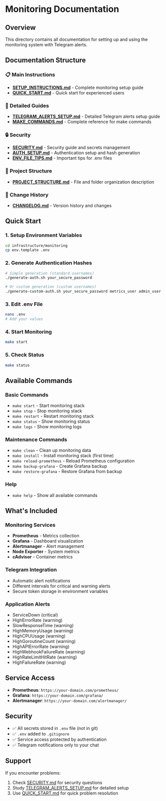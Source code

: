 # Monitoring Documentation

## Overview

This directory contains all documentation for setting up and using the monitoring system with Telegram alerts.

## Documentation Structure

### 📋 Main Instructions
- **[SETUP_INSTRUCTIONS.md](SETUP_INSTRUCTIONS.md)** - Complete monitoring setup guide
- **[QUICK_START.md](QUICK_START.md)** - Quick start for experienced users

### 🔧 Detailed Guides
- **[TELEGRAM_ALERTS_SETUP.md](TELEGRAM_ALERTS_SETUP.md)** - Detailed Telegram alerts setup guide
- **[MAKE_COMMANDS.md](MAKE_COMMANDS.md)** - Complete reference for make commands

### 🔒 Security
- **[SECURITY.md](SECURITY.md)** - Security guide and secrets management
- **[AUTH_SETUP.md](AUTH_SETUP.md)** - Authentication setup and hash generation
- **[ENV_FILE_TIPS.md](ENV_FILE_TIPS.md)** - Important tips for .env files

### 📁 Project Structure
- **[PROJECT_STRUCTURE.md](PROJECT_STRUCTURE.md)** - File and folder organization description

### 📝 Change History
- **[CHANGELOG.md](CHANGELOG.md)** - Version history and changes

## Quick Start

### 1. Setup Environment Variables
```bash
cd infrastructure/monitoring
cp env.template .env
```

### 2. Generate Authentication Hashes
```bash
# Simple generation (standard usernames)
./generate-auth.sh your_secure_password

# Or custom generation (custom usernames)
./generate-custom-auth.sh your_secure_password metrics_user admin_user
```

### 3. Edit .env File
```bash
nano .env
# Add your values
```

### 4. Start Monitoring
```bash
make start
```

### 5. Check Status
```bash
make status
```

## Available Commands

### Basic Commands
- `make start` - Start monitoring stack
- `make stop` - Stop monitoring stack
- `make restart` - Restart monitoring stack
- `make status` - Show monitoring status
- `make logs` - Show monitoring logs

### Maintenance Commands
- `make clean` - Clean up monitoring data
- `make install` - Install monitoring stack (first time)
- `make reload-prometheus` - Reload Prometheus configuration
- `make backup-grafana` - Create Grafana backup
- `make restore-grafana` - Restore Grafana from backup

### Help
- `make help` - Show all available commands

## What's Included

### Monitoring Services
- **Prometheus** - Metrics collection
- **Grafana** - Dashboard visualization
- **Alertmanager** - Alert management
- **Node Exporter** - System metrics
- **cAdvisor** - Container metrics

### Telegram Integration
- Automatic alert notifications
- Different intervals for critical and warning alerts
- Secure token storage in environment variables

### Application Alerts
- ServiceDown (critical)
- HighErrorRate (warning)
- SlowResponseTime (warning)
- HighMemoryUsage (warning)
- HighCPUUsage (warning)
- HighGoroutineCount (warning)
- HighAPIErrorRate (warning)
- HighWebhookFailureRate (warning)
- HighRateLimitHitRate (warning)
- HighFailureRate (warning)

## Service Access

- **Prometheus**: `https://your-domain.com/prometheus/`
- **Grafana**: `https://your-domain.com/grafana/`
- **Alertmanager**: `https://your-domain.com/alertmanager/`

## Security

- ✅ All secrets stored in `.env` file (not in git)
- ✅ `.env` added to `.gitignore`
- ✅ Service access protected by authentication
- ✅ Telegram notifications only to your chat

## Support

If you encounter problems:
1. Check [SECURITY.md](SECURITY.md) for security questions
2. Study [TELEGRAM_ALERTS_SETUP.md](TELEGRAM_ALERTS_SETUP.md) for detailed setup
3. Use [QUICK_START.md](QUICK_START.md) for quick problem resolution